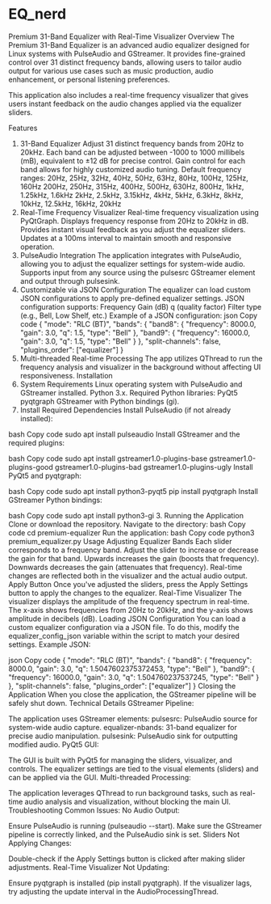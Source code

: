 # EQ_nerd

Premium 31-Band Equalizer with Real-Time Visualizer
Overview
The Premium 31-Band Equalizer is an advanced audio equalizer designed for Linux systems with PulseAudio and GStreamer. It provides fine-grained control over 31 distinct frequency bands, allowing users to tailor audio output for various use cases such as music production, audio enhancement, or personal listening preferences.

This application also includes a real-time frequency visualizer that gives users instant feedback on the audio changes applied via the equalizer sliders.

Features
1. 31-Band Equalizer
Adjust 31 distinct frequency bands from 20Hz to 20kHz.
Each band can be adjusted between -1000 to 1000 millibels (mB), equivalent to ±12 dB for precise control.
Gain control for each band allows for highly customized audio tuning.
Default frequency ranges:
20Hz, 25Hz, 32Hz, 40Hz, 50Hz, 63Hz, 80Hz, 100Hz, 125Hz, 160Hz
200Hz, 250Hz, 315Hz, 400Hz, 500Hz, 630Hz, 800Hz, 1kHz, 1.25kHz, 1.6kHz
2kHz, 2.5kHz, 3.15kHz, 4kHz, 5kHz, 6.3kHz, 8kHz, 10kHz, 12.5kHz, 16kHz, 20kHz
2. Real-Time Frequency Visualizer
Real-time frequency visualization using PyQtGraph.
Displays frequency response from 20Hz to 20kHz in dB.
Provides instant visual feedback as you adjust the equalizer sliders.
Updates at a 100ms interval to maintain smooth and responsive operation.
3. PulseAudio Integration
The application integrates with PulseAudio, allowing you to adjust the equalizer settings for system-wide audio.
Supports input from any source using the pulsesrc GStreamer element and output through pulsesink.
4. Customizable via JSON Configuration
The equalizer can load custom JSON configurations to apply pre-defined equalizer settings.
JSON configuration supports:
Frequency
Gain (dB)
q (quality factor)
Filter type (e.g., Bell, Low Shelf, etc.)
Example of a JSON configuration:
json
Copy code
{
    "mode": "RLC (BT)",
    "bands": {
        "band8": {
            "frequency": 8000.0,
            "gain": 3.0,
            "q": 1.5,
            "type": "Bell"
        },
        "band9": {
            "frequency": 16000.0,
            "gain": 3.0,
            "q": 1.5,
            "type": "Bell"
        }
    },
    "split-channels": false,
    "plugins_order": ["equalizer"]
}
5. Multi-threaded Real-time Processing
The app utilizes QThread to run the frequency analysis and visualizer in the background without affecting UI responsiveness.
Installation
1. System Requirements
Linux operating system with PulseAudio and GStreamer installed.
Python 3.x.
Required Python libraries:
PyQt5
pyqtgraph
GStreamer with Python bindings (gi).
2. Install Required Dependencies
Install PulseAudio (if not already installed):

bash
Copy code
sudo apt install pulseaudio
Install GStreamer and the required plugins:

bash
Copy code
sudo apt install gstreamer1.0-plugins-base gstreamer1.0-plugins-good gstreamer1.0-plugins-bad gstreamer1.0-plugins-ugly
Install PyQt5 and pyqtgraph:

bash
Copy code
sudo apt install python3-pyqt5
pip install pyqtgraph
Install GStreamer Python bindings:

bash
Copy code
sudo apt install python3-gi
3. Running the Application
Clone or download the repository.
Navigate to the directory:
bash
Copy code
cd premium-equalizer
Run the application:
bash
Copy code
python3 premium_equalizer.py
Usage
Adjusting Equalizer Bands
Each slider corresponds to a frequency band. Adjust the slider to increase or decrease the gain for that band.
Upwards increases the gain (boosts that frequency).
Downwards decreases the gain (attenuates that frequency).
Real-time changes are reflected both in the visualizer and the actual audio output.
Apply Button
Once you've adjusted the sliders, press the Apply Settings button to apply the changes to the equalizer.
Real-Time Visualizer
The visualizer displays the amplitude of the frequency spectrum in real-time.
The x-axis shows frequencies from 20Hz to 20kHz, and the y-axis shows amplitude in decibels (dB).
Loading JSON Configuration
You can load a custom equalizer configuration via a JSON file.
To do this, modify the equalizer_config_json variable within the script to match your desired settings.
Example JSON:

json
Copy code
{
    "mode": "RLC (BT)",
    "bands": {
        "band8": {
            "frequency": 8000.0,
            "gain": 3.0,
            "q": 1.5047602375372453,
            "type": "Bell"
        },
        "band9": {
            "frequency": 16000.0,
            "gain": 3.0,
            "q": 1.504760237537245,
            "type": "Bell"
        }
    },
    "split-channels": false,
    "plugins_order": ["equalizer"]
}
Closing the Application
When you close the application, the GStreamer pipeline will be safely shut down.
Technical Details
GStreamer Pipeline:

The application uses GStreamer elements:
pulsesrc: PulseAudio source for system-wide audio capture.
equalizer-nbands: 31-band equalizer for precise audio manipulation.
pulsesink: PulseAudio sink for outputting modified audio.
PyQt5 GUI:

The GUI is built with PyQt5 for managing the sliders, visualizer, and controls.
The equalizer settings are tied to the visual elements (sliders) and can be applied via the GUI.
Multi-threaded Processing:

The application leverages QThread to run background tasks, such as real-time audio analysis and visualization, without blocking the main UI.
Troubleshooting
Common Issues:
No Audio Output:

Ensure PulseAudio is running (pulseaudio --start).
Make sure the GStreamer pipeline is correctly linked, and the PulseAudio sink is set.
Sliders Not Applying Changes:

Double-check if the Apply Settings button is clicked after making slider adjustments.
Real-Time Visualizer Not Updating:

Ensure pyqtgraph is installed (pip install pyqtgraph).
If the visualizer lags, try adjusting the update interval in the AudioProcessingThread.

